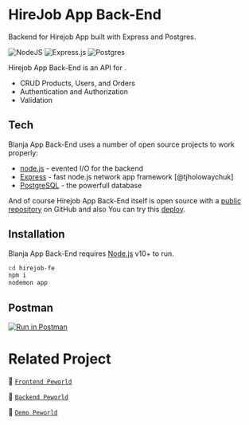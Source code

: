 # HireJob App Back-End

Backend for Hirejob App built with Express and Postgres.

![NodeJS](https://img.shields.io/badge/node.js-6DA55F?style=for-the-badge&logo=node.js&logoColor=white) ![Express.js](https://img.shields.io/badge/express.js-%23404d59.svg?style=for-the-badge&logo=express&logoColor=%2361DAFB) ![Postgres](https://img.shields.io/badge/postgres-%23316192.svg?style=for-the-badge&logo=postgresql&logoColor=white)

Hirejob App Back-End is an API for .

- CRUD Products, Users, and Orders
- Authentication and Authorization
- Validation

## Tech

Blanja App Back-End uses a number of open source projects to work properly:

- [node.js](https://nodejs.org/) - evented I/O for the backend
- [Express](https://expressjs.com/) - fast node.js network app framework [@tjholowaychuk]
- [PostgreSQL](https://www.postgresql.org/) - the powerfull database

And of course Hirejob App Back-End itself is open source with a [public repository](https://github.com/abubakar-adeni) on GitHub and also You can try this [deploy](https://).

## Installation

Blanja App Back-End requires [Node.js](https://nodejs.org/) v10+ to run.

```sh
cd hirejob-fe
npm i
nodemon app
```

## Postman

[![Run in Postman](https://run.pstmn.io/button.svg)](https://www.postman.com/galactic-astronaut-447626/workspace/food-recipe/collection/27256896-a1d3bf55-f8f2-4088-9153-43010549f687?action=share&creator=27256896)

# Related Project

:rocket: [`Frontend Peworld`](https://github.com/abubakar-adeni/hirejob_fe)

:rocket: [`Backend Peworld`](https://github.com/abubakar-adeni/hire_job_be)

:rocket: [`Demo Peworld`](https://hirejob-fe-tqqw.vercel.app/)
